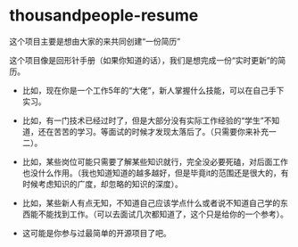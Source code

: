 # thousandpeople-resume

这个项目主要是想由大家的来共同创建“一份简历”

这个项目像是回形针手册（如果你知道的话），我们是想完成一份“实时更新”的简历。

- 比如，现在你是一个工作5年的“大佬”，新人掌握什么技能，可以在自己手下实习。
- 比如，有一门技术已经过时了，但是大部分没有实际工作经验的“学生”不知道，还在苦苦的学习。等面试的时候才发现太落后了。（只需要你来补充一二）。
- 比如，某些岗位可能只需要了解某些知识就行，完全没必要死磕，对后面工作也没什么作用。（我也知道知道的越多越好，但是毕竟it的范围还是很大的，有时候考虑知识的广度，却忽略的知识的深度）。
- 比如，某些新人有点无知，不知道自己应该学点什么或者说不知道自己学的东西能不能找到工作。（可以去面试几次都知道了，这个只是给你的一个参考）。

- 这可能是你参与过最简单的开源项目了吧。

